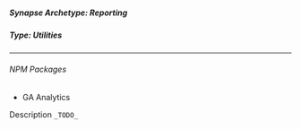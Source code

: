 <h5>Synapse Archetype: Reporting</h2>
<h5>Type: Utilities</h5>

---

<h6>NPM Packages</h6>

* GA Analytics

Description ```_TODO_```
